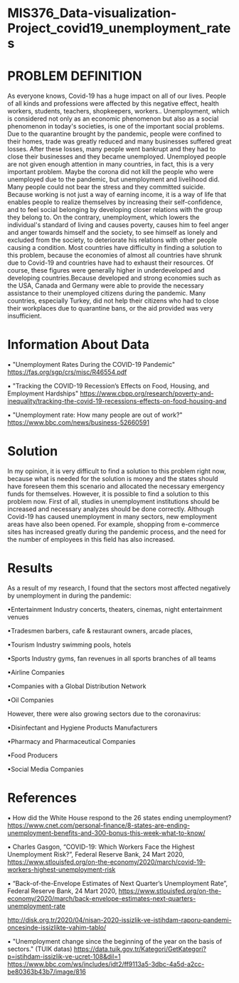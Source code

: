 # MIS376_Data-visualization-Project_covid19_unemployment_rates
# PROBLEM DEFINITION
As everyone knows, Covid-19 has a huge impact on all of our lives. People of all kinds and professions were affected by this negative effect, health workers, students, teachers, shopkeepers, workers.. Unemployment, which is considered not only as an economic phenomenon but also as a social phenomenon in today's societies, is one of the important social problems. Due to the quarantine brought by the pandemic, people were confined to their homes, trade was greatly reduced and many businesses suffered great losses. After these losses, many people went bankrupt and they had to close their businesses and they became unemployed. Unemployed people are not given enough attention in many countries, in fact, this is a very important problem. Maybe the corona did not kill the people who were unemployed due to the pandemic, but unemployment and livelihood did. Many people could not bear the stress and they committed suicide. Because working is not just a way of earning income, it is a way of life that enables people to realize themselves by increasing their self-confidence, and to feel social belonging by developing closer relations with the group they belong to. On the contrary, unemployment, which lowers the individual's standard of living and causes poverty, causes him to feel anger and anger towards himself and the society, to see himself as lonely and excluded from the society, to deteriorate his relations with other people causing a condition. Most countries have difficulty in finding a solution to this problem, because the economies of almost all countries have shrunk due to Covid-19 and countries have had to exhaust their resources. Of course, these figures were generally higher in underdeveloped and developing countries.Because developed and strong economies such as the USA, Canada and Germany were able to provide the necessary assistance to their unemployed citizens during the pandemic. Many countries, especially Turkey, did not help their citizens who had to close their workplaces due to quarantine bans, or the aid provided was very insufficient.  

# Information About Data

▪ "Unemployment Rates During the COVID-19 Pandemic"
 https://fas.org/sgp/crs/misc/R46554.pdf

▪ "Tracking the COVID-19 Recession’s Effects on Food, Housing, and Employment Hardships"
https://www.cbpp.org/research/poverty-and-inequality/tracking-the-covid-19-recessions-effects-on-food-housing-and

▪ "Unemployment rate: How many people are out of work?"
https://www.bbc.com/news/business-52660591

# Solution
In my opinion, it is very difficult to find a solution to this problem right now, because what is needed for the solution is money and the states should have foreseen them this scenario and allocated the necessary emergency funds for themselves. However, it is possible to find a solution to this problem now. First of all, studies in unemployment institutions should be increased and necessary analyzes should be done correctly. Although Covid-19 has caused unemployment in many sectors, new employment areas have also been opened. For example, shopping from e-commerce sites has increased greatly during the pandemic process, and the need for the number of employees in this field has also increased.

# Results
As a result of my research, I found that the sectors most affected negatively by unemployment in during the pandemic:

▪Entertainment Industry
concerts, theaters, cinemas, night entertainment venues

▪Tradesmen
barbers, cafe & restaurant owners, arcade places, 

▪Tourism Industry
swimming pools, hotels

▪Sports Industry
gyms, fan revenues in all sports branches of all teams

▪Airline Companies

▪Companies with a Global Distribution Network

▪Oil Companies


However, there were also growing sectors due to the coronavirus:

▪Disinfectant and Hygiene Products Manufacturers

▪Pharmacy and Pharmaceutical Companies

▪Food Producers 

▪Social Media Companies



# References
▪ How did the White House respond to the 26 states ending unemployment?
https://www.cnet.com/personal-finance/8-states-are-ending-unemployment-benefits-and-300-bonus-this-week-what-to-know/

▪ Charles Gasgon, “COVID-19: Which Workers Face the Highest Unemployment Risk?”, Federal Reserve Bank, 24 Mart 2020,
https://www.stlouisfed.org/on-the-economy/2020/march/covid-19-workers-highest-unemployment-risk

▪ “Back-of-the-Envelope Estimates of Next Quarter’s Unemployment Rate”, Federal Reserve Bank, 24 Mart 2020,
https://www.stlouisfed.org/on-the-economy/2020/march/back-envelope-estimates-next-quarters-unemployment-rate

http://disk.org.tr/2020/04/nisan-2020-issizlik-ve-istihdam-raporu-pandemi-oncesinde-issizlikte-vahim-tablo/

▪ "Unemployment change since the beginning of the year on the basis of sectors." (TUIK datas)
https://data.tuik.gov.tr/Kategori/GetKategori?p=istihdam-issizlik-ve-ucret-108&dil=1
https://www.bbc.com/ws/includes/idt2/ff9113a5-3dbc-4a5d-a2cc-be80363b43b7/image/816
